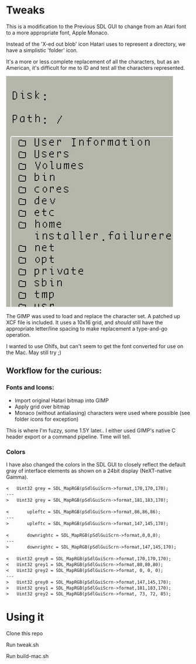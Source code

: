 # Tweaks
This is a modification to the Previous SDL GUI to change from an Atari font to a more appropriate font, Apple Monaco.

Instead of the 'X-ed out blob' icon Hatari uses to represent a directory, we have a simplistic 'folder' icon.

It's a more or less complete replacement of all the characters, but as an American, it's difficult for me to ID and test all the characters represented.

![](monaco-sdl-gui.jpg)

The GIMP was used to load and replace the character set. A patched up XCF file is included. It uses a 10x16 grid, and *should* still have the appropriate letter/line spacing to make replacement a type-and-go operation.

I wanted to use Ohlfs, but can't seem to get the font converted for use on the Mac. May still try ;)

## Workflow for the curious:

### Fonts and Icons:

- Import original Hatari bitmap into GIMP
- Apply grid over bitmap
- Monaco (without antialiasing) characters were used where possible (see folder icons for exception)

This is where I'm fuzzy, some 1.5Y later.. I either used GIMP's native C header export or a command pipeline. Time will tell.

### Colors

I have also changed the colors in the SDL GUI to closely reflect the default gray of interface elements as shown on a 24bit display (NeXT-native Gamma).


	< 	Uint32 grey = SDL_MapRGB(pSdlGuiScrn->format,170,170,170);
	---
	> 	Uint32 grey = SDL_MapRGB(pSdlGuiScrn->format,181,183,170);

	< 		upleftc = SDL_MapRGB(pSdlGuiScrn->format,86,86,86);
	---
	> 		upleftc = SDL_MapRGB(pSdlGuiScrn->format,147,145,170);

	< 		downrightc = SDL_MapRGB(pSdlGuiScrn->format,0,0,0);
	---
	> 		downrightc = SDL_MapRGB(pSdlGuiScrn->format,147,145,170);

	<  	Uint32 grey0 = SDL_MapRGB(pSdlGuiScrn->format,170,170,170);
	<  	Uint32 grey1 = SDL_MapRGB(pSdlGuiScrn->format,80,80,80);
	<  	Uint32 grey2 = SDL_MapRGB(pSdlGuiScrn->format, 0, 0, 0);
	---
	>  	Uint32 grey0 = SDL_MapRGB(pSdlGuiScrn->format,147,145,170);
	>  	Uint32 grey1 = SDL_MapRGB(pSdlGuiScrn->format,181,183,170);
	>  	Uint32 grey2 = SDL_MapRGB(pSdlGuiScrn->format, 73, 72, 85);


# Using it

Clone this repo

Run tweak.sh

Run build-mac.sh


